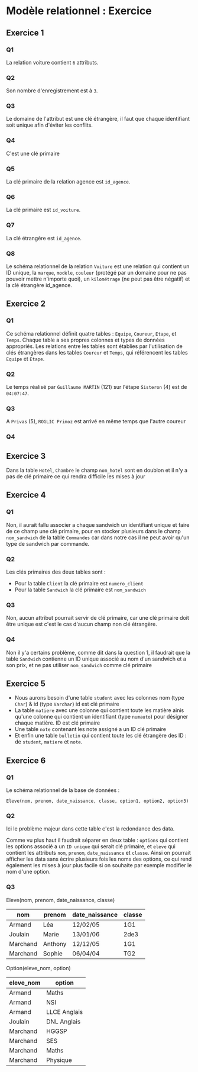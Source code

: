 # Modèle relationnel : Exercice

## Exercice 1

### Q1
La relation voiture contient `6` attributs.

### Q2
Son nombre d'enregistrement est à `3`.

### Q3
Le domaine de l'attribut est une clé étrangère, il faut que chaque identifiant soit unique afin d'éviter les conflits.

### Q4
C'est une clé primaire

### Q5
La clé primaire de la relation agence est `id_agence`.

### Q6
La clé primaire est `id_voiture`.

### Q7
La clé étrangère est `id_agence`.

### Q8
Le schéma relationnel de la relation `Voiture` est une relation qui contient un ID unique, la `marque`, `modèle`, `couleur` (protégé par un domaine pour ne pas pouvoir mettre n'importe quoi), un `kilométrage` (ne peut pas être négatif) et la clé étrangère id_agence.

## Exercice 2

### Q1
Ce schéma relationnel définit quatre tables : `Equipe`, `Coureur`, `Etape`, et `Temps`. Chaque table a ses propres colonnes et types de données appropriés. Les relations entre les tables sont établies par l'utilisation de clés étrangères dans les tables `Coureur` et `Temps`, qui référencent les tables `Equipe` et `Etape`.


### Q2
Le temps réalisé par `Guillaume MARTIN` (121) sur l'étape `Sisteron` (4) est de `04:07:47`.

### Q3
A `Privas` (5), `ROGLIC Primoz` est arrivé en même temps que l'autre coureur

### Q4


## Exercice 3
Dans la table `Hotel`, `Chambre` le champ `nom_hotel` sont en doublon et il n'y a pas de clé primaire ce qui rendra difficile les mises à jour

## Exercice 4

### Q1
Non, il aurait fallu associer a chaque sandwich un identifiant unique et faire de ce champ une clé primaire, pour en stocker plusieurs dans le champ `nom_sandwich` de la table `Commandes` car dans notre cas il ne peut avoir qu'un type de sandwich par commande.

### Q2

Les clés primaires des deux tables sont :
- Pour la table `Client` la clé primaire est `numero_client`
- Pour la table `Sandwich` la clé primaire est `nom_sandwich`

### Q3

Non, aucun attribut pourrait servir de clé primaire, car une clé primaire doit être unique est c'est le cas d'aucun champ non clé étrangère.

### Q4

Non il y'a certains problème, comme dit dans la question 1, il faudrait que la table `Sandwich` contienne un ID unique associé au nom d'un sandwich et a son prix, et ne pas utiliser `nom_sandwich` comme clé primaire

## Exercice 5

- Nous aurons besoin d'une table `student` avec les colonnes nom (type `Char`) & id (type `Varchar`) id est clé primaire
- La table `matiere` avec une colonne qui contient toute les matière ainis qu'une colonne qui contient un identifiant (type `numauto`) pour désigner chaque matière. ID est clé primaire
- Une table `note` contenant les note assigné a un ID clé primaire
- Et enfin une table `bulletin` qui contient toute les clé étrangère des ID : de `student`, `matiere` et `note`.

## Exercice 6

### Q1
Le schéma relationnel de la base de données :

```
Eleve(nom, prenom, date_naissance, classe, option1, option2, option3)
```
### Q2

Ici le problème majeur dans cette table c'est la redondance des data.

Comme vu plus haut il faudrait séparer en deux table : `options` qui contient les options associé a un `ID unique` qui serait clé primaire, et `eleve` qui contient les attributs `nom`, `prenom`, `date_naissance` et `classe`. Ainsi on pourrait afficher les data sans écrire plusieurs fois les noms des options, ce qui rend également les mises à jour plus facile si on souhaite par exemple modifier le nom d'une option.

### Q3

Eleve(nom, prenom, date_naissance, classe)


|nom         | prenom  | date_naissance | classe|
|------------|---------|----------------|--------|
|Armand      | Léa     | 12/02/05       | 1G1|
|Joulain     | Marie   | 13/01/06       | 2de3|
|Marchand    | Anthony | 12/12/05       | 1G1|
|Marchand    | Sophie  | 06/04/04       | TG2|

Option(eleve_nom, option)

|eleve_nom   | option      |
-------------|-------------|
|Armand      | Maths       |
|Armand      | NSI         |
|Armand      | LLCE Anglais|
|Joulain     | DNL Anglais |
|Marchand    | HGGSP       |
|Marchand    | SES         |
|Marchand    | Maths       |
|Marchand    | Physique    |
